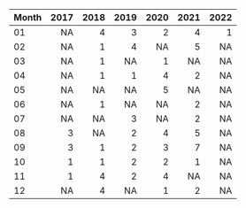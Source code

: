 |Month | 2017| 2018| 2019| 2020| 2021| 2022|
|:-----|----:|----:|----:|----:|----:|----:|
|01    |   NA|    4|    3|    2|    4|    1|
|02    |   NA|    1|    4|   NA|    5|   NA|
|03    |   NA|    1|   NA|    1|   NA|   NA|
|04    |   NA|    1|    1|    4|    2|   NA|
|05    |   NA|   NA|   NA|    5|   NA|   NA|
|06    |   NA|    1|   NA|   NA|    2|   NA|
|07    |   NA|   NA|    3|   NA|    2|   NA|
|08    |    3|   NA|    2|    4|    5|   NA|
|09    |    3|    1|    2|    3|    7|   NA|
|10    |    1|    1|    2|    2|    1|   NA|
|11    |    1|    4|    2|    4|   NA|   NA|
|12    |   NA|    4|   NA|    1|    2|   NA|
